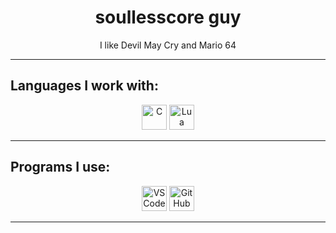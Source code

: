 <h1 align="center">soullesscore guy</h1>

<p align="center">
  I like Devil May Cry and Mario 64
</p>

---

## Languages I work with:

<div align="center">
  <img src="https://cdn.jsdelivr.net/gh/devicons/devicon/icons/c/c-original.svg" width="40" alt="C"/>
  <img src="https://cdn.jsdelivr.net/gh/devicons/devicon/icons/lua/lua-original.svg" width="40" alt="Lua"/>
</div>

---

## Programs I use:

<div align="center">
  <img src="https://cdn.jsdelivr.net/gh/devicons/devicon/icons/vscode/vscode-original.svg" width="40" alt="VS Code"/>
  <img src="https://cdn.jsdelivr.net/gh/devicons/devicon/icons/github/github-original.svg" width="40" alt="GitHub"/>
</div>

---

<p align="center">
  
</p>
